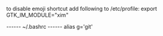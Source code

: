 to disable emoji shortcut add following to /etc/profile:
export GTK_IM_MODULE="xim"


------  ~/.bashrc  ------
alias g='git'
